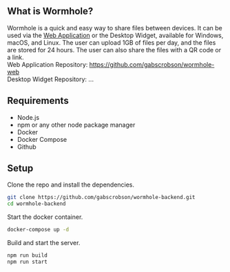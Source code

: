 ## What is Wormhole?

Wormhole is a quick and easy way to share files between devices. It can be used via the [Web Application](https://wormhole-web.vercel.app/) or the Desktop Widget, available for Windows, macOS, and Linux.
The user can upload 1GB of files per day, and the files are stored for 24 hours. The user can also share the files with a QR code or a link.<br>
Web Application Repository: https://github.com/gabscrobson/wormhole-web<br>
Desktop Widget Repository: ...

## Requirements

- Node.js
- npm or any other node package manager
- Docker
- Docker Compose
- Github

## Setup

Clone the repo and install the dependencies.

```bash
git clone https://github.com/gabscrobson/wormhole-backend.git
cd wormhole-backend
```

Start the docker container.

```bash
docker-compose up -d
```

Build and start the server.

```bash
npm run build
npm run start
```
